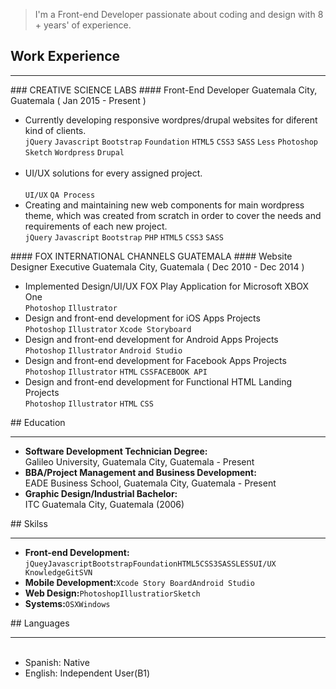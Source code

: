 <blockquote>
I'm a Front-end Developer passionate about coding and design with 8 + years' of experience. 
</blockquote>

## Work Experience
<hr>
### CREATIVE SCIENCE LABS
#### Front-End Developer
Guatemala City, Guatemala ( Jan 2015 - Present )<br>
<ul>
  <li>Currently developing responsive wordpres/drupal websites for diferent kind of clients.<br>
    <code>jQuery</code> <code>Javascript</code> <code>Bootstrap</code> <code>Foundation</code> <code>HTML5</code> <code>CSS3</code> <code>SASS</code> <code>Less</code> <code>Photoshop</code> <code>Sketch</code> <code>Wordpress</code> <code>Drupal</code><br><br>
  </li>
  <li>UI/UX solutions for every assigned project. <br><br>
  <code>UI/UX</code> <code>QA Process</code></li>
   <li>Creating and maintaining new web components for main wordpress theme, which was created from scratch in order to cover the needs and requirements of each new project.<br>
    <code>jQuery</code> <code>Javascript</code> <code>Bootstrap</code> <code>PHP</code> <code>HTML5</code> <code>CSS3</code> <code>SASS</code>
  </li>
</ul>
#### FOX INTERNATIONAL CHANNELS GUATEMALA
#### Website Designer Executive
Guatemala City, Guatemala ( Dec 2010 - Dec 2014 )<br>
<ul>
  <li>Implemented Design/UI/UX FOX Play Application for Microsoft XBOX One <br>
<code>Photoshop</code> <code>Illustrator</code>
      </li>
    <li>Design and front-end development for iOS Apps Projects <br>
      <code>Photoshop</code> <code>Illustrator</code> <code>Xcode Storyboard</code>
  </li>
  <li>Design and front-end development for Android Apps Projects <br>
      <code>Photoshop</code> <code>Illustrator</code> <code>Android Studio</code>
    </li>
    <li>Design and front-end development for Facebook Apps Projects <br>
      <code>Photoshop</code> <code>Illustrator</code> <code>HTML</code> <code>CSS</code><code>FACEBOOK API</code>
    </li>
      <li>Design and front-end development for Functional HTML Landing Projects <br>
      <code>Photoshop</code> <code>Illustrator</code> <code>HTML</code> <code>CSS</code>
    </li>
</ul>
## Education
<hr>
<ul>
  <li><strong>Software Development Technician Degree:</strong> <br>Galileo University, Guatemala City, Guatemala - Present<br>
  </li>
  <li><strong>BBA/Project Management and Business Development:</strong> <br>EADE Business School, Guatemala City, Guatemala - Present</li>
  <li><strong>Graphic Design/Industrial Bachelor:</strong><br> ITC Guatemala City, Guatemala (2006)</li>
</ul>
## Skilss
<hr>
<ul>
  <li><strong>Front-end Development:</strong> <code>jQuey</code><code>Javascript</code><code>Bootstrap</code><code>Foundation</code><code>HTML5</code><code>CSS3</code><code>SASS</code><code>LESS</code><code>UI/UX Knowledge</code><code>Git</code><code>SVN</code></li>
  <li><strong>Mobile Development:</strong><code>Xcode Story Board</code><code>Android Studio</code></li>
  <li><strong>Web Design:</strong><code>Photoshop</code><code>Illustratior</code><code>Sketch</code></li>
  <li><strong>Systems:</strong><code>OSX</code><code>Windows</code></li>
</ul>
## Languages
<hr>
<ul>
  <li>Spanish: Native</li>
  <li>English: Independent User(B1)</li>
</ul>
